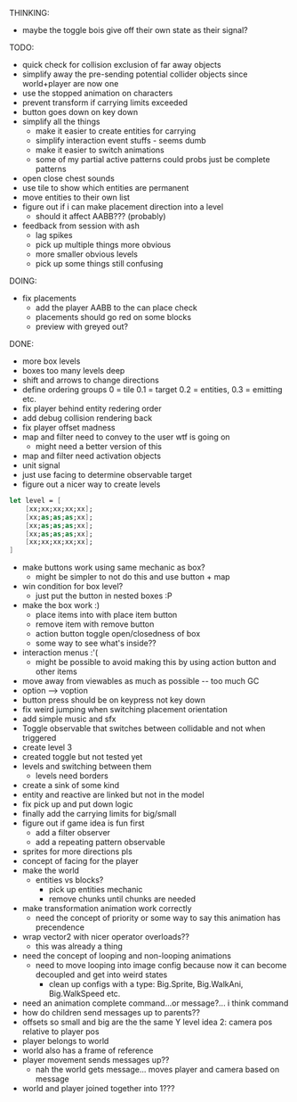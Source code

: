 ﻿THINKING:
- maybe the toggle bois give off their own state as their signal?

TODO:
- quick check for collision exclusion of far away objects
- simplify away the pre-sending potential collider objects since world+player are now one
- use the stopped animation on characters
- prevent transform if carrying limits exceeded
- button goes down on key down
- simplify all the things
	- make it easier to create entities for carrying
	- simplify interaction event stuffs - seems dumb
	- make it easier to switch animations
	- some of my partial active patterns could probs just be complete patterns
- open close chest sounds
- use tile to show which entities are permanent
- move entities to their own list
- figure out if i can make placement direction into a level
	- should it affect AABB??? (probably)
- feedback from session with ash
	- lag spikes
	- pick up multiple things more obvious
	- more smaller obvious levels
	- pick up some things still confusing

DOING:
- fix placements
	- add the player AABB to the can place check
	- placements should go red on some blocks
	- preview with greyed out?

DONE:
- more box levels
- boxes too many levels deep
- shift and arrows to change directions
- define ordering groups 0 = tile 0.1 = target 0.2 = entities, 0.3 = emitting etc.
- fix player behind entity redering order
- add debug collision rendering back
- fix player offset madness
- map and filter need to convey to the user wtf is going on
	- might need a better version of this
- map and filter need activation objects
- unit signal
- just use facing to determine observable target
- figure out a nicer way to create levels

```fsharp
let level = [
	[xx;xx;xx;xx;xx];
	[xx;as;as;as;xx];
	[xx;as;as;as;xx];
	[xx;as;as;as;xx];
	[xx;xx;xx;xx;xx];
]
```
- make buttons work using same mechanic as box?
	- might be simpler to not do this and use button + map
- win condition for box level?
	- just put the button in nested boxes :P
- make the box work :)
	- place items into with place item button
	- remove item with remove button
	- action button toggle open/closedness of box
	- some way to see what's inside??
- interaction menus :'(
	- might be possible to avoid making this by using action button and other items
- move away from viewables as much as possible -- too much GC
- option --> voption
- button press should be on keypress not key down
- fix weird jumping when switching placement orientation
- add simple music and sfx
- Toggle observable that switches between collidable and not when triggered
- create level 3
- created toggle but not tested yet
- levels and switching between them
	- levels need borders
- create a sink of some kind
- entity and reactive are linked but not in the model
- fix pick up and put down logic
- finally add the carrying limits for big/small
- figure out if game idea is fun first
	- add a filter observer
	- add a repeating pattern observable
- sprites for more directions pls
- concept of facing for the player
- make the world
	- entities vs blocks?
		- pick up entities mechanic
		- remove chunks until chunks are needed
- make transformation animation work correctly
	- need the concept of priority or some way to say this animation has precendence
- wrap vector2 with nicer operator overloads??
	- this was already a thing
- need the concept of looping and non-looping animations
	- need to move looping into image config because now it can become decoupled and get into weird states
		- clean up configs with a type: Big.Sprite, Big.WalkAni, Big.WalkSpeed etc.
- need an animation complete command...or message?... i think command
- how do children send messages up to parents??
- offsets so small and big are the the same Y level
idea 2: camera pos relative to player pos
- player belongs to world
- world also has a frame of reference
- player movement sends messages up??
	- nah the world gets message... moves player and camera based on message
- world and player joined together into 1???



